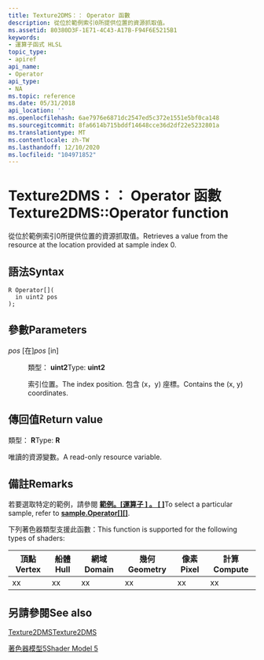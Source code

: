 ```yaml
---
title: Texture2DMS：： Operator 函數
description: 從位於範例索引0所提供位置的資源抓取值。
ms.assetid: 80380D3F-1E71-4C43-A17B-F94F6E5215B1
keywords:
- 運算子函式 HLSL
topic_type:
- apiref
api_name:
- Operator
api_type:
- NA
ms.topic: reference
ms.date: 05/31/2018
api_location: ''
ms.openlocfilehash: 6ae7976e6871dc2547ed5c372e1551e5bf0ca148
ms.sourcegitcommit: 8fa6614b715bddf14648cce36d2df22e5232801a
ms.translationtype: MT
ms.contentlocale: zh-TW
ms.lasthandoff: 12/10/2020
ms.locfileid: "104971852"
---
```

# <a name="texture2dmsoperator--function"></a><span data-ttu-id="b621e-104">Texture2DMS：： Operator 函數</span><span class="sxs-lookup"><span data-stu-id="b621e-104">Texture2DMS::Operator  function</span></span>

<span data-ttu-id="b621e-105">從位於範例索引0所提供位置的資源抓取值。</span><span class="sxs-lookup"><span data-stu-id="b621e-105">Retrieves a value from the resource at the location provided at sample index 0.</span></span>

## <a name="syntax"></a><span data-ttu-id="b621e-106">語法</span><span class="sxs-lookup"><span data-stu-id="b621e-106">Syntax</span></span>

``` syntax
R Operator[](
  in uint2 pos
);
```

## <a name="parameters"></a><span data-ttu-id="b621e-107">參數</span><span class="sxs-lookup"><span data-stu-id="b621e-107">Parameters</span></span>

<dl> <dt>

<span data-ttu-id="b621e-108">*pos* \[在\]</span><span class="sxs-lookup"><span data-stu-id="b621e-108">*pos* \[in\]</span></span>
</dt> <dd>

<span data-ttu-id="b621e-109">類型： **uint2**</span><span class="sxs-lookup"><span data-stu-id="b621e-109">Type: **uint2**</span></span>

<span data-ttu-id="b621e-110">索引位置。</span><span class="sxs-lookup"><span data-stu-id="b621e-110">The index position.</span></span> <span data-ttu-id="b621e-111">包含 (x，y) 座標。</span><span class="sxs-lookup"><span data-stu-id="b621e-111">Contains the (x, y) coordinates.</span></span>

</dd> </dl>

## <a name="return-value"></a><span data-ttu-id="b621e-112">傳回值</span><span class="sxs-lookup"><span data-stu-id="b621e-112">Return value</span></span>

<span data-ttu-id="b621e-113">類型： **R**</span><span class="sxs-lookup"><span data-stu-id="b621e-113">Type: **R**</span></span>

<span data-ttu-id="b621e-114">唯讀的資源變數。</span><span class="sxs-lookup"><span data-stu-id="b621e-114">A read-only resource variable.</span></span>

## <a name="remarks"></a><span data-ttu-id="b621e-115">備註</span><span class="sxs-lookup"><span data-stu-id="b621e-115">Remarks</span></span>

<span data-ttu-id="b621e-116">若要選取特定的範例，請參閱 [**範例。\[運算子 \] 。 \[ \]**](sm5-object-texture2dms-sampleoperatorindex.md)</span><span class="sxs-lookup"><span data-stu-id="b621e-116">To select a particular sample, refer to [**sample.Operator\[\]\[\]**](sm5-object-texture2dms-sampleoperatorindex.md).</span></span>

<span data-ttu-id="b621e-117">下列著色器類型支援此函數：</span><span class="sxs-lookup"><span data-stu-id="b621e-117">This function is supported for the following types of shaders:</span></span>



| <span data-ttu-id="b621e-118">頂點</span><span class="sxs-lookup"><span data-stu-id="b621e-118">Vertex</span></span> | <span data-ttu-id="b621e-119">船體</span><span class="sxs-lookup"><span data-stu-id="b621e-119">Hull</span></span> | <span data-ttu-id="b621e-120">網域</span><span class="sxs-lookup"><span data-stu-id="b621e-120">Domain</span></span> | <span data-ttu-id="b621e-121">幾何</span><span class="sxs-lookup"><span data-stu-id="b621e-121">Geometry</span></span> | <span data-ttu-id="b621e-122">像素</span><span class="sxs-lookup"><span data-stu-id="b621e-122">Pixel</span></span> | <span data-ttu-id="b621e-123">計算</span><span class="sxs-lookup"><span data-stu-id="b621e-123">Compute</span></span> |
|--------|------|--------|----------|-------|---------|
| <span data-ttu-id="b621e-124">x</span><span class="sxs-lookup"><span data-stu-id="b621e-124">x</span></span>      | <span data-ttu-id="b621e-125">x</span><span class="sxs-lookup"><span data-stu-id="b621e-125">x</span></span>    | <span data-ttu-id="b621e-126">x</span><span class="sxs-lookup"><span data-stu-id="b621e-126">x</span></span>      | <span data-ttu-id="b621e-127">x</span><span class="sxs-lookup"><span data-stu-id="b621e-127">x</span></span>        | <span data-ttu-id="b621e-128">x</span><span class="sxs-lookup"><span data-stu-id="b621e-128">x</span></span>     | <span data-ttu-id="b621e-129">x</span><span class="sxs-lookup"><span data-stu-id="b621e-129">x</span></span>       |



 

## <a name="see-also"></a><span data-ttu-id="b621e-130">另請參閱</span><span class="sxs-lookup"><span data-stu-id="b621e-130">See also</span></span>

<dl> <dt>

[<span data-ttu-id="b621e-131">Texture2DMS</span><span class="sxs-lookup"><span data-stu-id="b621e-131">Texture2DMS</span></span>](sm5-object-texture2dms.md)
</dt> <dt>

[<span data-ttu-id="b621e-132">著色器模型5</span><span class="sxs-lookup"><span data-stu-id="b621e-132">Shader Model 5</span></span>](d3d11-graphics-reference-sm5.md)
</dt> </dl>

 

 





